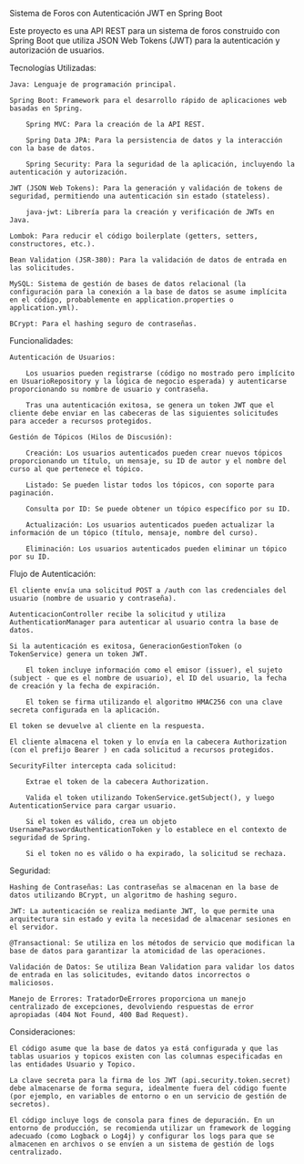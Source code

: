 Sistema de Foros con Autenticación JWT en Spring Boot

Este proyecto es una API REST para un sistema de foros construido con Spring Boot que utiliza JSON Web Tokens (JWT) para la autenticación y autorización de usuarios.

Tecnologías Utilizadas:

    Java: Lenguaje de programación principal.

    Spring Boot: Framework para el desarrollo rápido de aplicaciones web basadas en Spring.

        Spring MVC: Para la creación de la API REST.

        Spring Data JPA: Para la persistencia de datos y la interacción con la base de datos.

        Spring Security: Para la seguridad de la aplicación, incluyendo la autenticación y autorización.

    JWT (JSON Web Tokens): Para la generación y validación de tokens de seguridad, permitiendo una autenticación sin estado (stateless).

        java-jwt: Librería para la creación y verificación de JWTs en Java.

    Lombok: Para reducir el código boilerplate (getters, setters, constructores, etc.).

    Bean Validation (JSR-380): Para la validación de datos de entrada en las solicitudes.

    MySQL: Sistema de gestión de bases de datos relacional (la configuración para la conexión a la base de datos se asume implícita en el código, probablemente en application.properties o application.yml).

    BCrypt: Para el hashing seguro de contraseñas.

Funcionalidades:

    Autenticación de Usuarios:

        Los usuarios pueden registrarse (código no mostrado pero implícito en UsuarioRepository y la lógica de negocio esperada) y autenticarse proporcionando su nombre de usuario y contraseña.

        Tras una autenticación exitosa, se genera un token JWT que el cliente debe enviar en las cabeceras de las siguientes solicitudes para acceder a recursos protegidos.

    Gestión de Tópicos (Hilos de Discusión):

        Creación: Los usuarios autenticados pueden crear nuevos tópicos proporcionando un título, un mensaje, su ID de autor y el nombre del curso al que pertenece el tópico.

        Listado: Se pueden listar todos los tópicos, con soporte para paginación.

        Consulta por ID: Se puede obtener un tópico específico por su ID.

        Actualización: Los usuarios autenticados pueden actualizar la información de un tópico (título, mensaje, nombre del curso).

        Eliminación: Los usuarios autenticados pueden eliminar un tópico por su ID.

Flujo de Autenticación:

    El cliente envía una solicitud POST a /auth con las credenciales del usuario (nombre de usuario y contraseña).

    AutenticacionController recibe la solicitud y utiliza AuthenticationManager para autenticar al usuario contra la base de datos.

    Si la autenticación es exitosa, GeneracionGestionToken (o TokenService) genera un token JWT.

        El token incluye información como el emisor (issuer), el sujeto (subject - que es el nombre de usuario), el ID del usuario, la fecha de creación y la fecha de expiración.

        El token se firma utilizando el algoritmo HMAC256 con una clave secreta configurada en la aplicación.

    El token se devuelve al cliente en la respuesta.

    El cliente almacena el token y lo envía en la cabecera Authorization (con el prefijo Bearer ) en cada solicitud a recursos protegidos.

    SecurityFilter intercepta cada solicitud:

        Extrae el token de la cabecera Authorization.

        Valida el token utilizando TokenService.getSubject(), y luego AutenticationService para cargar usuario.

        Si el token es válido, crea un objeto UsernamePasswordAuthenticationToken y lo establece en el contexto de seguridad de Spring.

        Si el token no es válido o ha expirado, la solicitud se rechaza.

Seguridad:

    Hashing de Contraseñas: Las contraseñas se almacenan en la base de datos utilizando BCrypt, un algoritmo de hashing seguro.

    JWT: La autenticación se realiza mediante JWT, lo que permite una arquitectura sin estado y evita la necesidad de almacenar sesiones en el servidor.

    @Transactional: Se utiliza en los métodos de servicio que modifican la base de datos para garantizar la atomicidad de las operaciones.

    Validación de Datos: Se utiliza Bean Validation para validar los datos de entrada en las solicitudes, evitando datos incorrectos o maliciosos.

    Manejo de Errores: TratadorDeErrores proporciona un manejo centralizado de excepciones, devolviendo respuestas de error apropiadas (404 Not Found, 400 Bad Request).

Consideraciones:

    El código asume que la base de datos ya está configurada y que las tablas usuarios y topicos existen con las columnas especificadas en las entidades Usuario y Topico.

    La clave secreta para la firma de los JWT (api.security.token.secret) debe almacenarse de forma segura, idealmente fuera del código fuente (por ejemplo, en variables de entorno o en un servicio de gestión de secretos).

    El código incluye logs de consola para fines de depuración. En un entorno de producción, se recomienda utilizar un framework de logging adecuado (como Logback o Log4j) y configurar los logs para que se almacenen en archivos o se envíen a un sistema de gestión de logs centralizado.
